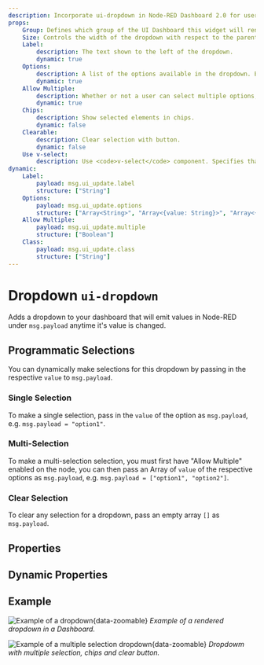 ```yaml
---
description: Incorporate ui-dropdown in Node-RED Dashboard 2.0 for user selections and dynamic content filtering.
props:
    Group: Defines which group of the UI Dashboard this widget will render in.
    Size: Controls the width of the dropdown with respect to the parent group. Maximum value is the width of the group.
    Label:
        description: The text shown to the left of the dropdown.
        dynamic: true
    Options:
        description: A list of the options available in the dropdown. Each row defines a 'label' (shown in the dropdown) and `value` (emitted on selection) property.
        dynamic: true
    Allow Multiple:
        description: Whether or not a user can select multiple options, if so, checkboxes are shown, and value is emitted in an array.
        dynamic: true
    Chips:
        description: Show selected elements in chips.
        dynamic: false        
    Clearable:
        description: Clear selection with button.
        dynamic: false
    Use v-select:
        description: Use <code>v-select</code> component. Specifies that the list is displayed by clicking the down arrow and that the text portion is not editable. This means that the user cannot enter a new value. Only values already in the list can be selected. Allows typing to filter possible results.         
dynamic:
    Label:
        payload: msg.ui_update.label
        structure: ["String"]
    Options:
        payload: msg.ui_update.options
        structure: ["Array<String>", "Array<{value: String}>", "Array<{value: String, label: String}>"]
    Allow Multiple:
        payload: msg.ui_update.multiple
        structure: ["Boolean"]
    Class:
        payload: msg.ui_update.class
        structure: ["String"]
---
```


<script setup>
</script>

# Dropdown `ui-dropdown`

Adds a dropdown to your dashboard that will emit values in Node-RED under `msg.payload` anytime it's value is changed.

## Programmatic Selections

You can dynamically make selections for this dropdown by passing in the respective `value` to `msg.payload`.

### Single Selection

To make a single selection, pass in the `value` of the option as `msg.payload`, e.g. `msg.payload = "option1"`.

### Multi-Selection

 To make a multi-selection selection, you must first have "Allow Multiple" enabled on the node, you can then pass an Array of `value` of the respective options as `msg.payload`, e.g. `msg.payload = ["option1", "option2"]`.

### Clear Selection

 To clear any selection for a dropdown, pass an empty array `[]` as `msg.payload`.

## Properties

<PropsTable/>

## Dynamic Properties

<DynamicPropsTable/>

## Example

![Example of a dropdown](/images/node-examples/ui-dropdown.png "Example of a dropdown"){data-zoomable}
*Example of a rendered dropdown in a Dashboard.*

![Example of a multiple selection dropdown](/images/node-examples/ui-dropdown-multi-chips-clearable.png "Example of a multiple selection dropdown"){data-zoomable}
*Dropdowm with multiple selection, chips and clear button.*
